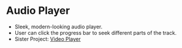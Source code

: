 # Audio Player
* Sleek, modern-looking audio player.
* User can click the progress bar to seek different parts of the track.
* Sister Project: <a href='https://github.com/yusufabukar/videoplayer'>Video Player</a>
